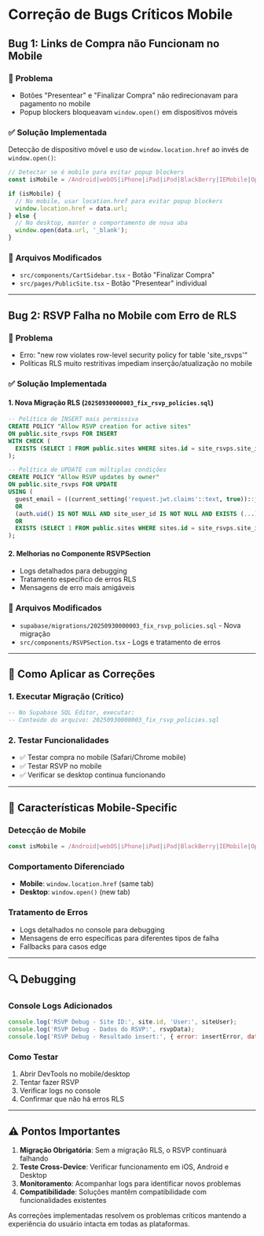 # Correção de Bugs Críticos Mobile

## Bug 1: Links de Compra não Funcionam no Mobile

### 🐛 **Problema**
- Botões "Presentear" e "Finalizar Compra" não redirecionavam para pagamento no mobile
- Popup blockers bloqueavam `window.open()` em dispositivos móveis

### ✅ **Solução Implementada**
Detecção de dispositivo móvel e uso de `window.location.href` ao invés de `window.open()`:

```typescript
// Detectar se é mobile para evitar popup blockers
const isMobile = /Android|webOS|iPhone|iPad|iPod|BlackBerry|IEMobile|Opera Mini/i.test(navigator.userAgent);

if (isMobile) {
  // No mobile, usar location.href para evitar popup blockers
  window.location.href = data.url;
} else {
  // No desktop, manter o comportamento de nova aba
  window.open(data.url, '_blank');
}
```

### 📁 **Arquivos Modificados**
- `src/components/CartSidebar.tsx` - Botão "Finalizar Compra"
- `src/pages/PublicSite.tsx` - Botão "Presentear" individual

---

## Bug 2: RSVP Falha no Mobile com Erro de RLS

### 🐛 **Problema**
- Erro: "new row violates row-level security policy for table 'site_rsvps'"
- Políticas RLS muito restritivas impediam inserção/atualização no mobile

### ✅ **Solução Implementada**

#### 1. **Nova Migração RLS** (`20250930000003_fix_rsvp_policies.sql`)
```sql
-- Política de INSERT mais permissiva
CREATE POLICY "Allow RSVP creation for active sites" 
ON public.site_rsvps FOR INSERT 
WITH CHECK (
  EXISTS (SELECT 1 FROM public.sites WHERE sites.id = site_rsvps.site_id AND sites.is_active = true)
);

-- Política de UPDATE com múltiplas condições
CREATE POLICY "Allow RSVP updates by owner" 
ON public.site_rsvps FOR UPDATE 
USING (
  guest_email = ((current_setting('request.jwt.claims'::text, true))::json ->> 'email'::text)
  OR 
  (auth.uid() IS NOT NULL AND site_user_id IS NOT NULL AND EXISTS (...))
  OR
  EXISTS (SELECT 1 FROM public.sites WHERE sites.id = site_rsvps.site_id AND sites.creator_id = auth.uid())
);
```

#### 2. **Melhorias no Componente RSVPSection**
- Logs detalhados para debugging
- Tratamento específico de erros RLS
- Mensagens de erro mais amigáveis

### 📁 **Arquivos Modificados**
- `supabase/migrations/20250930000003_fix_rsvp_policies.sql` - Nova migração
- `src/components/RSVPSection.tsx` - Logs e tratamento de erros

---

## 🚀 **Como Aplicar as Correções**

### 1. **Executar Migração (Crítico)**
```sql
-- No Supabase SQL Editor, executar:
-- Conteúdo do arquivo: 20250930000003_fix_rsvp_policies.sql
```

### 2. **Testar Funcionalidades**
- ✅ Testar compra no mobile (Safari/Chrome mobile)
- ✅ Testar RSVP no mobile
- ✅ Verificar se desktop continua funcionando

---

## 📱 **Características Mobile-Specific**

### **Detecção de Mobile**
```javascript
const isMobile = /Android|webOS|iPhone|iPad|iPod|BlackBerry|IEMobile|Opera Mini/i.test(navigator.userAgent);
```

### **Comportamento Diferenciado**
- **Mobile**: `window.location.href` (same tab)
- **Desktop**: `window.open()` (new tab)

### **Tratamento de Erros**
- Logs detalhados no console para debugging
- Mensagens de erro específicas para diferentes tipos de falha
- Fallbacks para casos edge

---

## 🔍 **Debugging**

### **Console Logs Adicionados**
```javascript
console.log('RSVP Debug - Site ID:', site.id, 'User:', siteUser);
console.log('RSVP Debug - Dados do RSVP:', rsvpData);
console.log('RSVP Debug - Resultado insert:', { error: insertError, data: insertData });
```

### **Como Testar**
1. Abrir DevTools no mobile/desktop
2. Tentar fazer RSVP
3. Verificar logs no console
4. Confirmar que não há erros RLS

---

## ⚠️ **Pontos Importantes**

1. **Migração Obrigatória**: Sem a migração RLS, o RSVP continuará falhando
2. **Teste Cross-Device**: Verificar funcionamento em iOS, Android e Desktop  
3. **Monitoramento**: Acompanhar logs para identificar novos problemas
4. **Compatibilidade**: Soluções mantêm compatibilidade com funcionalidades existentes

As correções implementadas resolvem os problemas críticos mantendo a experiência do usuário intacta em todas as plataformas.